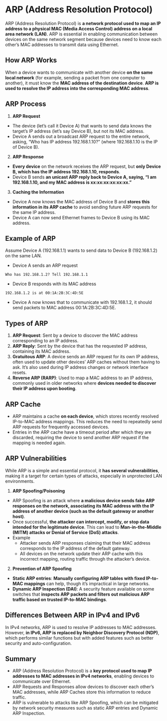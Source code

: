 <br>

# ARP (Address Resolution Protocol)
ARP (Address Resolution Protocol) is **a network protocol used to map an IP address to a physical MAC (Media Access Control) address on a local area network (LAN)**. ARP is essential in enabling communication between devices on the same network segment because devices need to know each other’s MAC addresses to transmit data using Ethernet.

## How ARP Works
When a device wants to communicate with another device **on the same local network** (for example, sending a packet from one computer to another), it must know the **MAC address of the destination device**. **ARP is used to resolve the IP address into the corresponding MAC address**.

## ARP Process
1. **ARP Request**
  - The device (let’s call it Device A) that wants to send data knows the target’s IP address (let’s say Device B), but not its MAC address.
  - Device A sends out a broadcast ARP request to the entire network, asking, “Who has IP address 192.168.1.10?” (where 192.168.1.10 is the IP of Device B).
2. **ARP Response**
  - **Every device** on the network receives the ARP request, but **only Device B, which has the IP address 192.168.1.10, responds**.
  - Device B sends **an unicast ARP reply back to Device A, saying, “I am 192.168.1.10, and my MAC address is xx:xx:xx:xx:xx:xx.”**
3. **Caching the Information**
  - Device A now knows the MAC address of Device B and **stores this information in its ARP cache** to avoid sending future ARP requests for the same IP address.
  - Device A can now send Ethernet frames to Device B using its MAC address.

## Example of ARP
Assume Device A (192.168.1.1) wants to send data to Device B (192.168.1.2) on the same LAN.  

- Device A sends an ARP request  

```
Who has 192.168.1.2? Tell 192.168.1.1
```

- Device B responds with its MAC address  

```
192.168.1.2 is at 00:1A:2B:3C:4D:5E
```

- Device A now knows that to communicate with 192.168.1.2, it should send packets to MAC address 00:1A:2B:3C:4D:5E.

## Types of ARP
1. **ARP Request**: Sent by a device to discover the MAC address corresponding to an IP address.
2. **ARP Reply**: Sent by the device that has the requested IP address, containing its MAC address.
3. **Gratuitous ARP**: A device sends an ARP request for its own IP address, often used to update other devices’ ARP caches without them having to ask. It’s also used during IP address changes or network interface resets.
4. **Reverse ARP (RARP)**: Used to map a MAC address to an IP address, commonly used in older networks where **devices needed to discover their IP address upon booting**.

## ARP Cache
  - ARP maintains a cache **on each device**, which stores recently resolved IP-to-MAC address mappings. This reduces the need to repeatedly send ARP requests for frequently accessed devices.
  - Entries in the ARP cache have a timeout period after which they are discarded, requiring the device to send another ARP request if the mapping is needed again.

## ARP Vulnerabilities
While ARP is a simple and essential protocol, it **has several vulnerabilities**, making it a target for certain types of attacks, especially in unprotected LAN environments.

1. **ARP Spoofing/Poisoning**
  - ARP Spoofing is an attack where **a malicious device sends fake ARP responses on the network, associating its MAC address with the IP address of another device (such as the default gateway or another host)**.
  - Once successful, **the attacker can intercept, modify, or stop data intended for the legitimate device**. This can lead to **Man-in-the-Middle (MITM) attacks or Denial of Service (DoS) attacks**.
  - Example
    - Attacker sends ARP responses claiming that their MAC address corresponds to the IP address of the default gateway.
    - All devices on the network update their ARP cache with this incorrect mapping, routing traffic through the attacker’s device.

2. **Prevention of ARP Spoofing**
  - **Static ARP entries**: **Manually configuring ARP tables with fixed IP-to-MAC mappings** can help, though it’s impractical in large networks.
  - **Dynamic ARP Inspection (DAI)**: A security feature available on some switches that **inspects ARP packets and filters out malicious ARP traffic based on trusted IP-to-MAC bindings**.

## Differences Between ARP in IPv4 and IPv6
In IPv4 networks, ARP is used to resolve IP addresses to MAC addresses. However, **in IPv6, ARP is replaced by Neighbor Discovery Protocol (NDP)**, which performs similar functions but with added features such as better security and auto-configuration.

## Summary
  - ARP (Address Resolution Protocol) is a **key protocol used to map IP addresses to MAC addresses in IPv4 networks**, enabling devices to communicate over Ethernet.
  - ARP Requests and Responses allow devices to discover each other’s MAC addresses, while ARP Caches store this information to reduce traffic.
  - ARP is vulnerable to attacks like ARP Spoofing, which can be mitigated by network security measures such as static ARP entries and Dynamic ARP Inspection.  
<br>